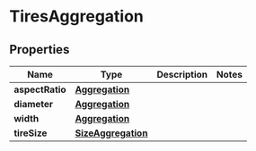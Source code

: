 
# TiresAggregation

## Properties
Name | Type | Description | Notes
------------ | ------------- | ------------- | -------------
**aspectRatio** | [**Aggregation**](Aggregation.md) |  | 
**diameter** | [**Aggregation**](Aggregation.md) |  | 
**width** | [**Aggregation**](Aggregation.md) |  | 
**tireSize** | [**SizeAggregation**](SizeAggregation.md) |  | 



